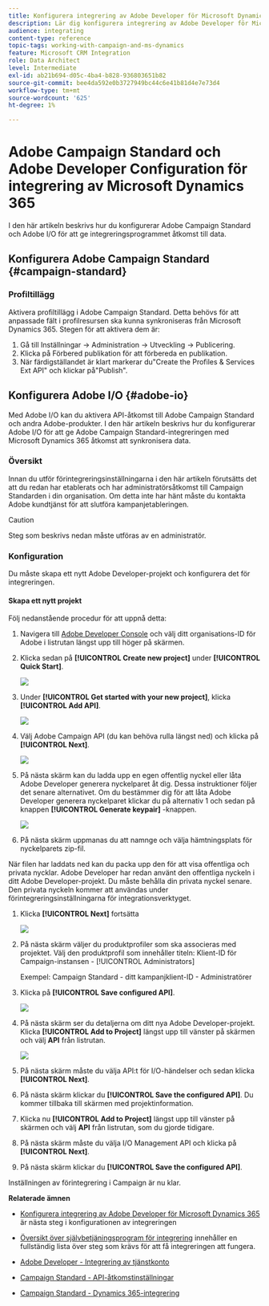```yaml
---
title: Konfigurera integrering av Adobe Developer för Microsoft Dynamics 365
description: Lär dig konfigurera integrering av Adobe Developer för Microsoft Dynamics 365
audience: integrating
content-type: reference
topic-tags: working-with-campaign-and-ms-dynamics
feature: Microsoft CRM Integration
role: Data Architect
level: Intermediate
exl-id: ab21b694-d05c-4ba4-b828-936803651b82
source-git-commit: bee4da592e0b3727949bc44c6e41b81d4e7e73d4
workflow-type: tm+mt
source-wordcount: '625'
ht-degree: 1%

---
```


# Adobe Campaign Standard och Adobe Developer Configuration för integrering av Microsoft Dynamics 365

I den här artikeln beskrivs hur du konfigurerar Adobe Campaign Standard och Adobe I/O för att ge integreringsprogrammet åtkomst till data.

## Konfigurera Adobe Campaign Standard {#campaign-standard}

### Profiltillägg

Aktivera profiltillägg i Adobe Campaign Standard.   Detta behövs för att anpassade fält i profilresursen ska kunna synkroniseras från Microsoft Dynamics 365.   Stegen för att aktivera dem är:

1. Gå till Inställningar -> Administration -> Utveckling -> Publicering.
1. Klicka på Förbered publikation för att förbereda en publikation.
1. När färdigställandet är klart markerar du&quot;Create the Profiles &amp; Services Ext API&quot; och klickar på&quot;Publish&quot;.

## Konfigurera Adobe I/O {#adobe-io}

Med Adobe I/O kan du aktivera API-åtkomst till Adobe Campaign Standard och andra Adobe-produkter.   I den här artikeln beskrivs hur du konfigurerar Adobe I/O för att ge Adobe Campaign Standard-integreringen med Microsoft Dynamics 365 åtkomst att synkronisera data.

### Översikt

Innan du utför förintegreringsinställningarna i den här artikeln förutsätts det att du redan har etablerats och har administratörsåtkomst till Campaign Standarden i din organisation.  Om detta inte har hänt måste du kontakta Adobe kundtjänst för att slutföra kampanjetableringen.

>[!CAUTION]
>
>Steg som beskrivs nedan måste utföras av en administratör.

### Konfiguration

Du måste skapa ett nytt Adobe Developer-projekt och konfigurera det för integreringen.

#### Skapa ett nytt projekt

Följ nedanstående procedur för att uppnå detta:

1. Navigera till [Adobe Developer Console](https://console.adobe.io/home#) och välj ditt organisations-ID för Adobe i listrutan längst upp till höger på skärmen.

1. Klicka sedan på **[!UICONTROL Create new project]** under **[!UICONTROL Quick Start]**.

   ![](assets/adobeIO1.png)

1. Under **[!UICONTROL Get started with your new project]**, klicka **[!UICONTROL Add API]**.

   ![](assets/adobeIO2.png)

1. Välj Adobe Campaign API (du kan behöva rulla längst ned) och klicka på **[!UICONTROL Next]**.

   ![](assets/adobeIO3.png)

1. På nästa skärm kan du ladda upp en egen offentlig nyckel eller låta Adobe Developer generera nyckelparet åt dig. Dessa instruktioner följer det senare alternativet. Om du bestämmer dig för att låta Adobe Developer generera nyckelparet klickar du på alternativ 1 och sedan på knappen **[!UICONTROL Generate keypair]** -knappen.

   ![](assets/adobeIO4.png)

1. På nästa skärm uppmanas du att namnge och välja hämtningsplats för nyckelparets zip-fil.

När filen har laddats ned kan du packa upp den för att visa offentliga och privata nycklar. Adobe Developer har redan använt den offentliga nyckeln i ditt Adobe Developer-projekt. Du måste behålla din privata nyckel senare. Den privata nyckeln kommer att användas under förintegreringsinställningarna för integrationsverktyget.

1. Klicka **[!UICONTROL Next]** fortsätta

   ![](assets/adobeIO5.png)

1. På nästa skärm väljer du produktprofiler som ska associeras med projektet. Välj den produktprofil som innehåller titeln: Klient-ID för Campaign-instansen - [!UICONTROL Administrators]

   Exempel: Campaign Standard - ditt kampanjklient-ID - Administratörer

1. Klicka på **[!UICONTROL Save configured API]**.

   ![](assets/adobeIO6.png)

1. På nästa skärm ser du detaljerna om ditt nya Adobe Developer-projekt. Klicka **[!UICONTROL Add to Project]** längst upp till vänster på skärmen och välj **API** från listrutan.

   ![](assets/adobeIO7.png)

1. På nästa skärm måste du välja API:t för I/O-händelser och sedan klicka **[!UICONTROL Next]**.

1. På nästa skärm klickar du **[!UICONTROL Save the configured API]**.  Du kommer tillbaka till skärmen med projektinformation.

1. Klicka nu **[!UICONTROL Add to Project]** längst upp till vänster på skärmen och välj **API** från listrutan, som du gjorde tidigare.

1. På nästa skärm måste du välja I/O Management API och klicka på **[!UICONTROL Next]**.

1. På nästa skärm klickar du **[!UICONTROL Save the configured API]**.

Inställningen av förintegrering i Campaign är nu klar.

**Relaterade ämnen**

* [Konfigurera integrering av Adobe Developer för Microsoft Dynamics 365](../../integrating/using/d365-acs-configure-adobe-io.md) är nästa steg i konfigurationen av integreringen
* [Översikt över självbetjäningsprogram för integrering](../../integrating/using/d365-acs-self-service-app-quick-start-guide.md) innehåller en fullständig lista över steg som krävs för att få integreringen att fungera.


* [Adobe Developer - Integrering av tjänstkonto](https://developer.adobe.com/developer-console/docs/guides/#!AdobeDocs/adobeio-auth/master/AuthenticationOverview/ServiceAccountIntegration.md)
* [Campaign Standard - API-åtkomstinställningar](../../api/using/setting-up-api-access.md)
* [Campaign Standard - Dynamics 365-integrering](../../integrating/using/d365-acs-configure-d365.md)
